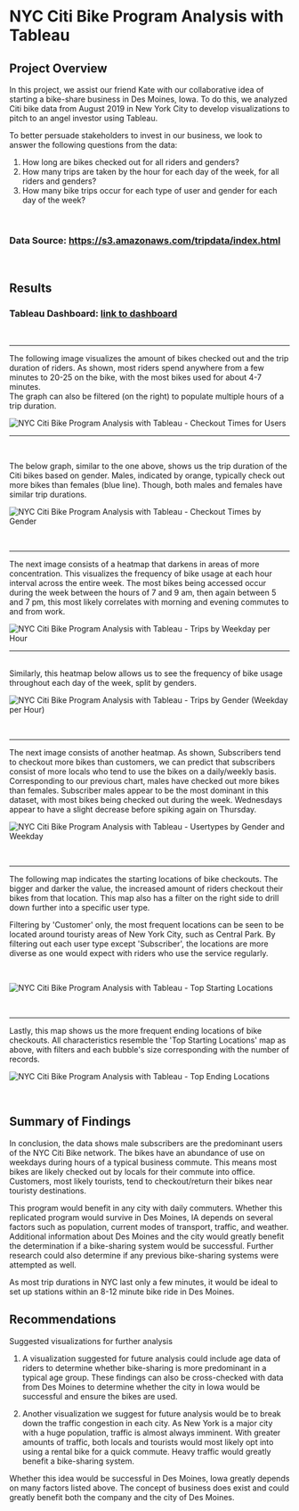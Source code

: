 # NYC Citi Bike Program Analysis with Tableau

## Project Overview
In this project, we assist our friend Kate with our collaborative idea of starting a bike-share business in Des Moines, Iowa. To do this, we analyzed Citi bike data from August 2019 in New York City to develop visualizations to pitch to an angel investor using Tableau.

To better persuade stakeholders to invest in our business, we look to answer the following questions from the data:

1. How long are bikes checked out for all riders and genders?
2. How many trips are taken by the hour for each day of the week, for all riders and genders?
3. How many bike trips occur for each type of user and gender for each day of the week?
<br>

### Data Source: https://s3.amazonaws.com/tripdata/index.html
<br>

## Results

### Tableau Dashboard: [link to dashboard](https://public.tableau.com/app/profile/maher6211/viz/Module-15-Challenge/NYCCitiBikeStory?publish=yes)
<br>
<hr>
The following image visualizes the amount of bikes checked out and the trip duration of riders. As shown, most riders spend anywhere from a few minutes to 20-25 on the bike, with the most bikes used for about 4-7 minutes.

<br>
The graph can also be filtered (on the right) to populate multiple hours of a trip duration. 
<br>


![NYC Citi Bike Program Analysis with Tableau - Checkout Times for Users](./images/checkout_times.png)
<hr>
<br>

The below graph, similar to the one above, shows us the trip duration of the Citi bikes based on gender. Males, indicated by orange, typically check out more bikes than females (blue line). Though, both males and females have similar trip durations. 
<br>

![NYC Citi Bike Program Analysis with Tableau - Checkout Times by Gender](./images/checkout_times_gender.png)

<br>
<hr>
The next image consists of a heatmap that darkens in areas of more concentration. This visualizes the frequency of bike usage at each hour interval across the entire week. The most bikes being accessed occur during the week between the hours of 7 and 9 am, then again between 5 and 7 pm, this most likely correlates with morning and evening commutes to and from work.


<br>

![NYC Citi Bike Program Analysis with Tableau - Trips by Weekday per Hour](./images/hourly_trips_weekday.png)
<hr>
<br>
Similarly, this heatmap below allows us to see the frequency of bike usage throughout each day of the week, split by genders.

<br>

![NYC Citi Bike Program Analysis with Tableau - Trips by Gender (Weekday per Hour)](./images/hourly_trips_weekday_gender.png)

<br>
<hr>
The next image consists of another heatmap. As shown, Subscribers tend to checkout more bikes than customers, we can predict that subscribers consist of more locals who tend to use the bikes on a daily/weekly basis. Corresponding to our previous chart, males have checked out more bikes than females. Subscriber males appear to be the most dominant in this dataset, with most bikes being checked out during the week. Wednesdays appear to have a slight decrease before spiking again on Thursday.


<br>

![NYC Citi Bike Program Analysis with Tableau - Usertypes by Gender and Weekday](./images/trips_usertype_weekday_gender.png)

<br>
<hr>
The following map indicates the starting locations of bike checkouts. The bigger and darker the value, the increased amount of riders checkout their bikes from that location. This map also has a filter on the right side to drill down further into a specific user type.

Filtering by 'Customer' only, the most frequent locations can be seen to be located around touristy areas of New York City, such as Central Park. By filtering out each user type except 'Subscriber', the locations are more diverse as one would expect with riders who use the service regularly.



<br>

![NYC Citi Bike Program Analysis with Tableau - Top Starting Locations](./images/top_starting_locations.png)

<br>
<hr>
Lastly, this map shows us the more frequent ending locations of bike checkouts. All characteristics resemble the 'Top Starting Locations' map as above, with filters and each bubble's size corresponding with the number of records.

<br>

![NYC Citi Bike Program Analysis with Tableau - Top Ending Locations](./images/top_ending_locations.png)

<br>

## Summary of Findings

In conclusion, the data shows male subscribers are the predominant users of the NYC Citi Bike network. The bikes have an abundance of use on weekdays during hours of a typical business commute. This means most bikes are likely checked out by locals for their commute into office. Customers, most likely tourists, tend to checkout/return their bikes near touristy destinations.

This program would benefit in any city with daily commuters. Whether this replicated program would survive in Des Moines, IA depends on several factors such as population, current modes of transport, traffic, and weather. Additional information about Des Moines and the city would greatly benefit the determination if a bike-sharing system would be successful. Further research could also determine if any previous bike-sharing systems were attempted as well. 


As most trip durations in NYC last only a few minutes, it would be ideal to set up stations within an 8-12 minute bike ride in Des Moines.
<br>

## Recommendations
Suggested visualizations for further analysis

1. A visualization suggested for future analysis could include age data of riders to determine whether bike-sharing is more predominant in a typical age group. These findings can also be cross-checked with data from Des Moines to determine whether the city in Iowa would be successful and ensure the bikes are used.

2. Another visualization we suggest for future analysis would be to break down the traffic congestion in each city. As New York is a major city with a huge population, traffic is almost always imminent. With greater amounts of traffic, both locals and tourists would most likely opt into using a rental bike for a quick commute. Heavy traffic would greatly benefit a bike-sharing system.

Whether this idea would be successful in Des Moines, Iowa greatly depends on many factors listed above. The concept of business does exist and could greatly benefit both the company and the city of Des Moines.
